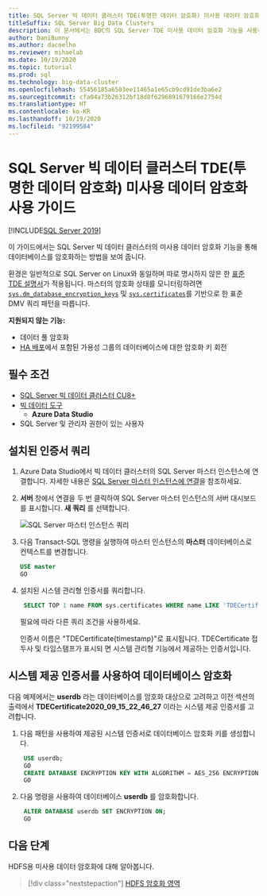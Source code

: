 ```yaml
---
title: SQL Server 빅 데이터 클러스터 TDE(투명한 데이터 암호화) 미사용 데이터 암호화 사용 가이드
titleSuffix: SQL Server Big Data Clusters
description: 이 문서에서는 BDC의 SQL Server TDE 미사용 데이터 암호화 기능을 사용하는 방법을 보여 줍니다.
author: DaniBunny
ms.author: dacoelho
ms.reviewer: mihaelab
ms.date: 10/19/2020
ms.topic: tutorial
ms.prod: sql
ms.technology: big-data-cluster
ms.openlocfilehash: 55456185a6503ee11465a1e65cb9cd91de3ba6e2
ms.sourcegitcommit: cfa04a73b26312bf18d8f6296891679166e2754d
ms.translationtype: HT
ms.contentlocale: ko-KR
ms.lasthandoff: 10/19/2020
ms.locfileid: "92199584"
---
```

# <a name="sql-server-big-data-clusters-transparent-data-encryption-tde-at-rest-usage-guide"></a>SQL Server 빅 데이터 클러스터 TDE(투명한 데이터 암호화) 미사용 데이터 암호화 사용 가이드

[!INCLUDE[SQL Server 2019](../includes/applies-to-version/sqlserver2019.md)]

이 가이드에서는 SQL Server 빅 데이터 클러스터의 미사용 데이터 암호화 기능을 통해 데이터베이스를 암호화하는 방법을 보여 줍니다.

환경은 일반적으로 SQL Server on Linux와 동일하며 따로 명시하지 않은 한 [표준 TDE 설명서](../relational-databases/security/encryption/transparent-data-encryption.md)가 적용됩니다. 마스터의 암호화 상태를 모니터링하려면 [`sys.dm_database_encryption_keys`](../relational-databases/system-dynamic-management-views/sys-dm-database-encryption-keys-transact-sql.md) 및 [`sys.certificates`](../relational-databases/system-catalog-views/sys-certificates-transact-sql.md)를 기반으로 한 표준 DMV 쿼리 패턴을 따릅니다.

__지원되지 않는 기능:__
* 데이터 풀 암호화
* [HA 배포](deployment-high-availability.md)에서 포함된 가용성 그룹의 데이터베이스에 대한 암호화 키 회전


## <a name="prerequisites"></a><a id="prereqs"></a> 필수 조건

- [SQL Server 빅 데이터 클러스터 CU8+](release-notes-big-data-cluster.md)
- [빅 데이터 도구](deploy-big-data-tools.md)
   - **Azure Data Studio**
- SQL Server 및 관리자 권한이 있는 사용자

## <a name="query-the-installed-certificates"></a>설치된 인증서 쿼리

1. Azure Data Studio에서 빅 데이터 클러스터의 SQL Server 마스터 인스턴스에 연결합니다. 자세한 내용은 [SQL Server 마스터 인스턴스에 연결](connect-to-big-data-cluster.md#master)을 참조하세요.

1. **서버** 창에서 연결을 두 번 클릭하여 SQL Server 마스터 인스턴스의 서버 대시보드를 표시합니다. **새 쿼리** 를 선택합니다.

   ![SQL Server 마스터 인스턴스 쿼리](./media/tutorial-data-pool-ingest-sql/sql-server-master-instance-query.png)

1. 다음 Transact-SQL 명령을 실행하여 마스터 인스턴스의 **마스터** 데이터베이스로 컨텍스트를 변경합니다.

   ```sql
   USE master
   GO
   ```

1. 설치된 시스템 관리형 인증서를 쿼리합니다. 

   ```sql
    SELECT TOP 1 name FROM sys.certificates WHERE name LIKE 'TDECertificate%' ORDER BY name DESC
   ```

    필요에 따라 다른 쿼리 조건을 사용하세요.

    인증서 이름은 "TDECertificate{timestamp}"로 표시됩니다. TDECertificate 접두사 및 타임스탬프가 표시되 면 시스템 관리형 기능에서 제공하는 인증서입니다.

## <a name="encrypt-a-database-using-the-system-provided-certificate"></a>시스템 제공 인증서를 사용하여 데이터베이스 암호화

다음 예제에서는 __userdb__ 라는 데이터베이스를 암호화 대상으로 고려하고 이전 섹션의 출력에서 __TDECertificate2020_09_15_22_46_27__ 이라는 시스템 제공 인증서를 고려합니다.

1. 다음 패턴을 사용하여 제공된 시스템 인증서로 데이터베이스 암호화 키를 생성합니다.

   ```sql
    USE userdb; 
    GO
    CREATE DATABASE ENCRYPTION KEY WITH ALGORITHM = AES_256 ENCRYPTION BY SERVER CERTIFICATE TDECertificate2020_09_15_22_46_27;
    GO
   ```

1. 다음 명령을 사용하여 데이터베이스 __userdb__ 를 암호화합니다.

   ```sql
    ALTER DATABASE userdb SET ENCRYPTION ON;
    GO
   ```

## <a name="next-steps"></a>다음 단계

HDFS용 미사용 데이터 암호화에 대해 알아봅니다.
> [!div class="nextstepaction"]
> [HDFS 암호화 영역](encryption-at-rest-hdfs-encryption-zones.md)
